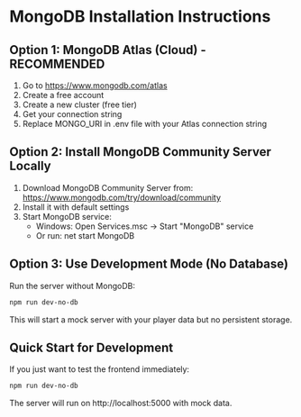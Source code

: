 # MongoDB Installation Instructions

## Option 1: MongoDB Atlas (Cloud) - RECOMMENDED
1. Go to https://www.mongodb.com/atlas
2. Create a free account
3. Create a new cluster (free tier)
4. Get your connection string
5. Replace MONGO_URI in .env file with your Atlas connection string

## Option 2: Install MongoDB Community Server Locally
1. Download MongoDB Community Server from: https://www.mongodb.com/try/download/community
2. Install it with default settings
3. Start MongoDB service:
   - Windows: Open Services.msc → Start "MongoDB" service
   - Or run: net start MongoDB

## Option 3: Use Development Mode (No Database)
Run the server without MongoDB:
```bash
npm run dev-no-db
```

This will start a mock server with your player data but no persistent storage.

## Quick Start for Development
If you just want to test the frontend immediately:
```bash
npm run dev-no-db
```

The server will run on http://localhost:5000 with mock data.
